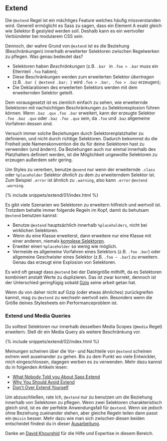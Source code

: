 
## Extend

Die `@extend` Regel ist ein mächtiges Feature welches häufig missverstanden wird. Generell ermöglicht es Sass zu sagen, dass ein Element A exakt gleich wie Selektor B gestyled werden soll. Deshalb kann es ein wertvoller Verbündeter bei modularem CSS sein.

Dennoch, der wahre Grund von `@extend` ist es die Beziehung (Beschränkungen) innerhalb erweiterter Selektoren zwischen Regelwerken zu pflegen. Was genau bedeutet das?

* Selektoren haben *Beschränkungen* (z.B. `.bar ` in `.foo > .bar` muss ein Elternteil `.foo` haben);
* Diese Beschränkungen werden zum erweiterten Selektor *übertragen* (z.B. `.bar { @extend .bar; }` wird `.foo > .bar, .foo > .baz` erzeugen);
* Die Deklarationen des erweiterten Selektors werden mit dem erweiternden Selektor geteilt.

Dem vorausgesetzt ist es ziemlich einfach zu sehen, wie erweiternde Selektoren mit nachsichtigen Beschränkungen zu Selektorexplosion führen können. Wenn `.baz .qux` `.foo .bar` erweitert, kann der erzeugte Selektor `.foo .baz .qux` oder `.baz .foo .qux` sein, da `.foo` und `.baz` allgemeine Vorfahren dessen sind.

Versuch immer solche Beziehungen durch Selektorenplatzhalter zu definieren, und nicht durch richtige Selektoren. Dadurch bekommst du die Freiheit jede Namenskonvention die du für deine Selektoren hast zu verwenden (und ändern). Da Beziehungen auch nur einmal innerhalb des Platzhalters definiert werden, ist die Möglichkeit ungewollte Selektoren zu erzeugen außerdem sehr gering.

Um Styles zu vererben, benutze `@exend` nur wenn der erweiternde `.class` oder `%placeholder` Selektor _ähnlich_ zu dem zu erweiterndem Selektor ist. Zum Beispiel `.error` ist ähnlich zu `.warning`, also kann `.error` `@extend .warning`.

{% include snippets/extend/01/index.html %}

Es gibt viele Szenarien wo Selektoren zu erweitern hilfreich und wertvoll ist. Trotzdem behalte immer folgende Regeln im Kopf, damit du behutsam `@extend` benutzen kannst:

* Benutze `@extend` hauptsächlich innerhalb `%placeholders`, nicht bei wirklichen Selektoren.
* Wenn du eine Klasse erweiterst, dann erweitere nur eine Klasse mit einer anderen, niemals [komplexe Selektoren](https://www.w3.org/TR/selectors4/#syntax).
* Erweiter einen `%placeholder` so wenig wie möglich.
* Vermeide es allgemeine Vorfahren eines Selektors (z.B. `.foo .bar`) oder allgemeine Geschwister eines Selektor (z.B. `.foo ~ .bar`) zu erweitern. Genau das erzeugt eine Explosion von Selektoren.

<div class="note">
  <p>Es wird oft gesagt dass <code>@extend</code> bei der Dateigröße mithilft, da es Selektoren kombiniert anstatt Werte zu duplizieren. Das ist zwar korrekt, dennoch ist der Unterschied geringfügig sobald <a href="https://de.wikipedia.org/wiki/Gzip">Gzip</a> seine arbeit getan hat.</p>
  <p>Wenn du von daher nicht auf Gzip (oder etwas ähnliches) zurückgreifen kannst, mag zu <code>@extend</code> zu wechseln wertvoll sein. Besonders wenn die Größe deines Stylesheets ein Performanceproblem ist.</p>
</div>

### Extend und Media Queries

Du solltest Selektoren nur innerhalb desselben Media Scopes (`@media` Regel) erweitern. Stell dir ein Media Query als weitere Beschränkung vor.

{% include snippets/extend/02/index.html %}

Meinungen scheinen über die Vor- und Nachteile von `@extend` scheinen extrem weit auseinander zu gehen. Bis zu dem Punkt wo viele Entwickler, mich eingeschlossen, dagegen werben es zu verwenden. Mehr dazu kannst du in folgenden Artikeln lesen:

* [What Nobody Told you About Sass Extend](https://www.sitepoint.com/sass-extend-nobody-told-you/)
* [Why You Should Avoid Extend](https://www.sitepoint.com/avoid-sass-extend/)
* [Don't Over Extend Yourself](https://pressupinc.com/blog/2014/11/dont-overextend-yourself-in-sass/)

Um abzuschließen, rate Ich, `@extend` nur zu benutzen um die Beziehung innerhalb von Selektoren zu pflegen. Wenn zwei Selektoren charakteristisch gleich sind, ist es der perfekte Anwendungsfall für `@extend`. Wenn sie jedoch ohne Beziehung zueinander stehen, aber gleiche Regeln teilen dann passt ein `@mixin` besser. Mehr dazu wie man sich zwischen diesen beiden entscheidet findest du in dieser [Ausarbeitung](https://csswizardry.com/2014/11/when-to-use-extend-when-to-use-a-mixin/).

<div class="note">
  <p>Danke an <a href="https://twitter.com/davidkpiano">David Khourshid</a> für die Hilfe und Expertise in diesem Bereich.</p>
</div>
